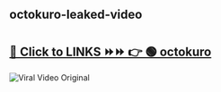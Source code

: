 
 ## octokuro-leaked-video 

# <h2><a href="https://clipsfans.com/octokuro&ref=git">🔗 Click to LINKS ⏩⏩ 👉 🟢 octokuro </a></h2>

<a href="https://clipsfans.com/octokuro&ref=git" rel="nofollow" data-target="animated-image.originalLink"><img src="https://i.ibb.co.com/xMMVF88/686577567.gif" alt="Viral Video Original" style="max-width: 100%; display: inline-block;" data-target="animated-image.originalImage"></a>
